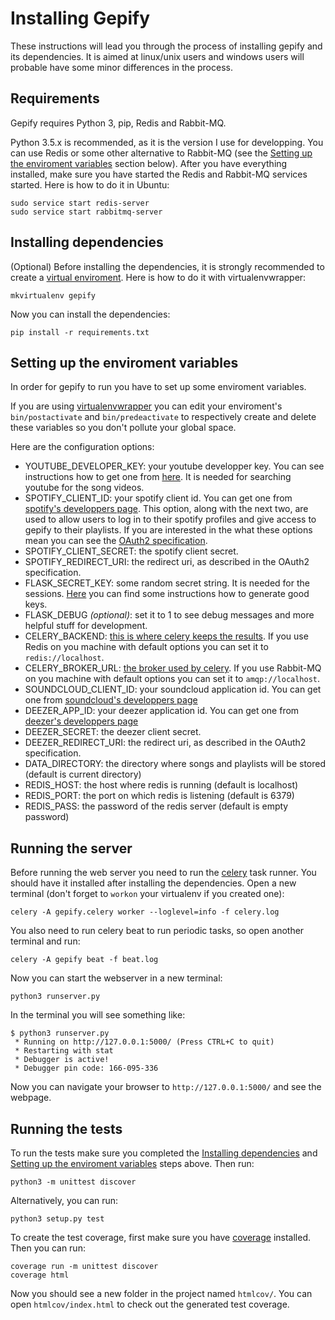 Installing Gepify
=================

These instructions will lead you through the process of installing gepify and its dependencies.
It is aimed at linux/unix users and windows users will probable have some minor differences in the process.

Requirements
------------

Gepify requires Python 3, pip, Redis and Rabbit-MQ.

Python 3.5.x is recommended, as it is the version I use for developping.
You can use Redis or some other alternative to Rabbit-MQ (see the
[Setting up the enviroment variables](#setting-up-the-enviroment-variables) section below).
After you have everything installed, make sure you have started the Redis and Rabbit-MQ services started.
Here is how to do it in Ubuntu:

    sudo service start redis-server
    sudo service start rabbitmq-server

Installing dependencies
-----------------------

(Optional) Before installing the dependencies, it is strongly recommended to create a [virtual enviroment](http://docs.python-guide.org/en/latest/dev/virtualenvs/). Here is how to do it with virtualenvwrapper:

    mkvirtualenv gepify

Now you can install the dependencies:

    pip install -r requirements.txt

Setting up the enviroment variables
-----------------------------------

In order for gepify to run you have to set up some enviroment variables.

If you are using [virtualenvwrapper](https://virtualenvwrapper.readthedocs.io/en/latest/)
you can edit your enviroment's `bin/postactivate` and `bin/predeactivate` to respectively create and delete
these variables so you don't pollute your global space.

Here are the configuration options:

 - YOUTUBE_DEVELOPER_KEY: your youtube developper key. You can see instructions how to get one from 
   [here](https://developers.google.com/youtube/v3/getting-started#intro). It is needed for searching
   youtube for the song videos.
 - SPOTIFY_CLIENT_ID: your spotify client id. You can get one from [spotify's developpers page](https://developer.spotify.com/).
   This option, along with the next two, are used to allow users to log in to their spotify profiles
   and give access to gepify to their playlists. If you are interested in the what these options mean
   you can see the [OAuth2 specification](http://oauth.net/2/).
 - SPOTIFY_CLIENT_SECRET: the spotify client secret.
 - SPOTIFY_REDIRECT_URI: the redirect uri, as described in the OAuth2 specification.
 - FLASK_SECRET_KEY: some random secret string. It is needed for the sessions.
   [Here](http://flask.pocoo.org/docs/0.11/quickstart/#sessions) you can find some instructions how to
   generate good keys.
 - FLASK_DEBUG *(optional)*: set it to 1 to see debug messages and more helpful stuff for development.
 - CELERY_BACKEND: [this is where celery keeps the results](http://docs.celeryproject.org/en/latest/getting-started/first-steps-with-celery.html#keeping-results).
   If you use Redis on you machine with default options you can set it to `redis://localhost`.
 - CELERY_BROKER_URL: [the broker used by celery](http://docs.celeryproject.org/en/latest/getting-started/first-steps-with-celery.html#choosing-a-broker).
   If you use Rabbit-MQ on you machine with default options you can set it to `amqp://localhost`.
 - SOUNDCLOUD_CLIENT_ID: your soundcloud application id. You can get one from [soundcloud's developpers page](https://developers.soundcloud.com/)
 - DEEZER_APP_ID: your deezer application id. You can get one from [deezer's developpers page](http://developers.deezer.com/myapps)
 - DEEZER_SECRET: the deezer client secret. 
 - DEEZER_REDIRECT_URI: the redirect uri, as described in the OAuth2 specification.
 - DATA_DIRECTORY: the directory where songs and playlists will be stored (default is current directory)
 - REDIS_HOST: the host where redis is running (default is localhost)
 - REDIS_PORT: the port on which redis is listening (default is 6379)
 - REDIS_PASS: the password of the redis server (default is empty password)


Running the server
------------------

Before running the web server you need to run the [celery](http://www.celeryproject.org/) task runner.
You should have it installed after installing the dependencies. Open a new terminal (don't forget to `workon`
your virtualenv if you created one):

    celery -A gepify.celery worker --loglevel=info -f celery.log

You also need to run celery beat to run periodic tasks, so open another terminal and run:

    celery -A gepify beat -f beat.log

Now you can start the webserver in a new terminal:

    python3 runserver.py

In the terminal you will see something like:

    $ python3 runserver.py 
     * Running on http://127.0.0.1:5000/ (Press CTRL+C to quit)
     * Restarting with stat
     * Debugger is active!
     * Debugger pin code: 166-095-336

Now you can navigate your browser to `http://127.0.0.1:5000/` and see the webpage.

Running the tests
-----------------

To run the tests make sure you completed the [Installing dependencies](#installing-dependencies) and
[Setting up the enviroment variables](#setting-up-the-enviroment-variables) steps above. Then run:

    python3 -m unittest discover

Alternatively, you can run:

    python3 setup.py test

To create the test coverage, first make sure you have [coverage](https://pypi.python.org/pypi/coverage)
installed. Then you can run:

    coverage run -m unittest discover
    coverage html

Now you should see a new folder in the project named `htmlcov/`. You can open `htmlcov/index.html` to
check out the generated test coverage.
